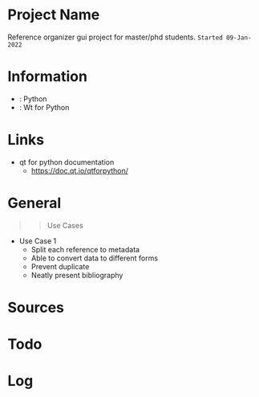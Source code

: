 # Project Name
Reference organizer gui project for master/phd students.
`Started 09-Jan-2022`

# Information
- <Language>: Python
- <Framework>: Wt for Python

# Links
- qt for python documentation
  - https://doc.qt.io/qtforpython/

# General
>> Use Cases
- Use Case 1
  - Split each reference to metadata
  - Able to convert data to different forms
  - Prevent duplicate
  - Neatly present bibliography

# Sources

# Todo

# Log